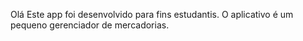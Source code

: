 Olá
Este app foi desenvolvido para fins estudantis. 
O aplicativo é um pequeno gerenciador de mercadorias.
